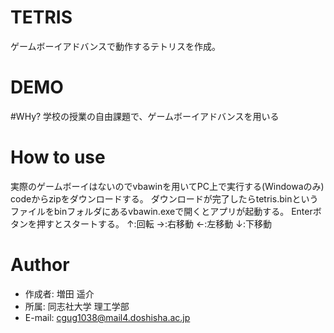# TETRIS
ゲームボーイアドバンスで動作するテトリスを作成。
 
# DEMO
 
 
#WHy?
学校の授業の自由課題で、ゲームボーイアドバンスを用いる 

# How to use
実際のゲームボーイはないのでvbawinを用いてPC上で実行する(Windowaのみ)
codeからzipをダウンロードする。
ダウンロードが完了したらtetris.binというファイルをbinフォルダにあるvbawin.exeで開くとアプリが起動する。
Enterボタンを押すとスタートする。
↑:回転
→:右移動
←:左移動
↓:下移動
 
# Author
 
* 作成者: 増田 遥介
* 所属: 同志社大学 理工学部
* E-mail: cgug1038@mail4.doshisha.ac.jp
 